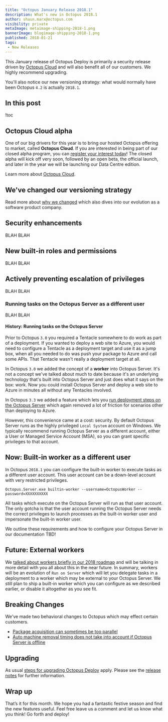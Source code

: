 ```yaml
---
title: "Octopus January Release 2018.1"
description: What's new in Octopus 2018.1
author: shaun.marx@octopus.com
visibility: private
metaImage: metaimage-shipping-2018-1.png
bannerImage: blogimage-shipping-2018-1.png
published: 2018-01-21
tags:
 - New Releases
---
```


This January release of Octopus Deploy is primarily a security release driven by [Octopus Cloud](https://octopus.com/cloud/register-interest) and will also benefit all of our customers. We highly recommend upgrading.

You'll also notice our new versioning strategy: what would normally have been Octopus `4.2` is actually `2018.1`.

## In this post

!toc

## Octopus Cloud alpha

One of our big drivers for this year is to bring our hosted Octopus offering to market, called **Octopus Cloud**. If you are interested in being part of our closed alpha program, you can [register your interest today](https://octopus.com/cloud/register-interest)! The closed alpha will kick off very soon, followed by an open beta, the official launch, and later in the year we will be launching our Data Centre edition.

Learn more about [Octopus Cloud](https://octopus.com/purchase).

## We've changed our versioning strategy

Read more about [why we changed](version-change-2018.md) which also dives into our evolution as a software product company.

## Security enhancements

BLAH BLAH

## New built-in roles and permissions

BLAH BLAH

## Actively preventing escalation of privileges

BLAH BLAH

### Running tasks on the Octopus Server as a different user

BLAH BLAH

#### History: Running tasks on the Octopus Server

Prior to Octopus `3.0` you required a Tentacle somewhere to do work as part of a deployment. If you wanted to deploy a web site to Azure, you would need to configure a Tentacle as a deployment target and use it as a jump box, when all you needed to do was push your package to Azure and call some APIs. That Tentacle wasn't really a deployment target at all.

In Octopus `3.0` we added the concept of a **worker** into Octopus Server. It's not a concept we've talked about much to date because it's an underlying technology that's built into Octopus Server and just does what it says on the box: work. Now you could install Octopus Server and deploy a web site to Azure in minutes all without any Tentacles involved.

In Octopus `3.3` we added a feature which lets you [run deployment steps on the Octopus Server](https://octopus.com/docs/deployment-process/how-to-run-steps-on-the-octopus-server) which again removed a lot of friction for scenarios other than deploying to Azure.

However, this convenience came at a cost: security. By default Octopus Server runs as the highly privileged `Local System` account on Windows. We typically recommend running Octopus Server as a different account, either a User or Managed Service Account (MSA), so you can grant specific privileges to that account.

## Now: Built-in worker as a different user

In Octopus `2018.1` you can configure the built-in worker to execute tasks as a different user account. This user account can be a down-level account with very restricted privileges.

```plaintext
Octopus.Server.exe builtin-worker --username=OctopusWorker --password=XXXXXXXXXX
```

All tasks which execute on the Octopus Server will run as that user account. The only gotcha is that the user account running the Octopus Server needs the correct privileges to launch processes as the built-in worker user and impersonate the built-in worker user.

We outline these requirements and how to configure your Octopus Server in our documentation TBD!

## Future: External workers

We [talked about workers briefly in our 2018 roadmap](roadmap-2018.md#scalability-and-continual-improvements) and will be talking in more detail with you all about this in the near future. In summary, workers will be an evolution of `Run on Server` which will let you delegate tasks in a deployment to a worker which may be external to your Octopus Server. We still plan to ship a built-in worker which you can configure as we described earlier, or disable it altogether as you see fit.

## Breaking Changes

We've made two behavioral changes to Octopus which may effect certain customers.

* [Package acquisition can sometimes be too parallel](https://github.com/OctopusDeploy/Issues/issues/3974)
* [Auto machine removal timing does not take into account if Octopus Server is offline](https://github.com/OctopusDeploy/Issues/issues/3924)

## Upgrading

As usual [steps for upgrading Octopus Deploy](https://octopus.com/docs/administration/upgrading) apply. Please see the [release notes](https://octopus.com/downloads/compare?to=2018.1.0) for further information.

## Wrap up

That’s it for this month. We hope you had a fantastic festive season and find the new features useful. Feel free leave us a comment and let us know what you think! Go forth and deploy!